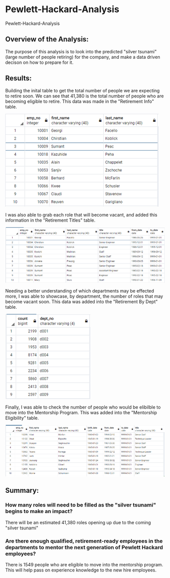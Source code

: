 # Pewlett-Hackard-Analysis
Pewlett-Hackard-Analysis

## Overview of the Analysis:

The purpose of this analysis is to look into the predicted "silver tsunami" (large number of people retiring) for the company, and make a data driven decison on how to prepare for it.

## Results:

Building the inital table to get the total number of people we are expecting to retire soon. We can see that 41,380 is the total number of people who are becoming eligible to retire. This data was made in the "Retirement Info" table.

<img src="https://github.com/roy-mojica/Pewlett-Hackard-Analysis/blob/main/images/total_retiring_table.PNG">

I was also able to grab each role that will become vacant, and added this information in the "Retirement Titles" table. 

<img src="https://github.com/roy-mojica/Pewlett-Hackard-Analysis/blob/main/images/retirement_titles.PNG">

Needing a better understanding of which departments may be effected more, I was able to showcase, by department, the number of roles that may become vacant soon. This data was added into the "Retirement By Dept" table. 

<img src="https://github.com/roy-mojica/Pewlett-Hackard-Analysis/blob/main/images/By_Dept.PNG">

Finally, I was able to check the number of people who would be elibilble to move into the Mentorship Program. This was added into the "Mentorship Eligibility" table. 

<img src="https://github.com/roy-mojica/Pewlett-Hackard-Analysis/blob/main/images/mentorship_eligible.PNG">

## Summary:

### How many roles will need to be filled as the "silver tsunami" begins to make an impact?
There will be an estimated 41,380 roles opening up due to the coming "silver tsunami"

### Are there enough qualified, retirement-ready employees in the departments to mentor the next generation of Pewlett Hackard employees?
There is 1549 people who are eligible to move into the mentorship program. This will help pass on experience knowledge to the new hire employees. 
